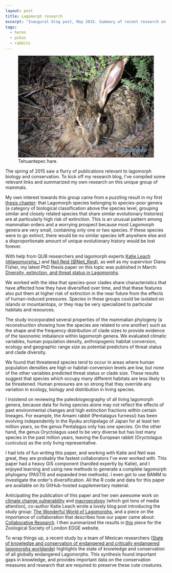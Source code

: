 ```yaml
---
layout: post
title: Lagomorph research
excerpt: "Inaugural blog post, May 2015. Summary of recent research on Lagomorpha (rabbits, hares, pikas)."
tags: 
  - hares
  - pikas
  - rabbits
---
```




<figure>
    <a href="/assets/images/liebre.png"><img src="/assets/images/liebre.png"></a>
        <figcaption>Tehuantepec hare.</figcaption>
</figure>

The spring of 2015 saw a flurry of publications relevant to lagomorph biology and conservation. To kick off my research blog, I've compiled some relevant links and summarized my own research on this unique group of mammals.  


My own interest towards this group came from a puzzling result in my first [thesis chapter](http://rspb.royalsocietypublishing.org/content/280/1765/20131092.short): that Lagomorph species belonging to species-poor genera (a category of biological classification above the species level, grouping similar and closely related species that share similar evolutionary histories) are at particularly high risk of extinction. This is an unusual pattern among mammalian orders and a worrying prospect because most Lagomorph genera are very small, containing only one or two species. If these species were to go extinct, there would be no similar species left anywhere else and a disproportionate amount of unique evolutionary history would be lost forever.  


With help from QUB researchers and lagomorph experts [Katie Leach (@lagomorpha_)](https://twitter.com/lagomorpha\_/)  and [Neil Reid (@Neil_Reid)](https://twitter.com/Neil_Reid), as well as my supervisor Diana Fisher, my latest PhD thesis paper on this topic was published in March:
[Diversity, extinction, and threat status in Lagomorphs](http://onlinelibrary.wiley.com/doi/10.1111/ecog.01063/full). 

We worked with the idea that species-poor clades share characteristics that have affected how they have diversified over time, and that these features also put them at higher risk of extinction in the near future from the effects of human-induced pressures. Species in these groups could be isolated on islands or mountaintops, or they may be very specialized to particular habitats and resources.  


The study incorporated several properties of the mammalian phylogeny (a reconstruction showing how the species are related to one another) such as the shape and the frequency distribution of clade sizes to provide evidence of the taxonomic imbalance within lagomorph genera. We evaluated climatic variables, human population density, anthropogenic habitat conversion, ecology and geographic range size as potential predictors of threat status and clade diversity.  

We found that threatened species tend to occur in areas where human population densities are high or habitat-conversion levels are low, but none of the other variables predicted threat status or clade size. These results suggest that species which occupy many different habitats are less likely to be threatened. Human pressures are so strong that they override any variation in ecology, biology and distribution in living species.  

I insistend on reviewing the paleobiogeography of all living lagomorph genera, because data for living species alone may not reflect the effects of past environmental changes and high extinction fractions within certain lineages. For example, the Amami rabbit (Pentalagus furnessi) has been evolving independently in the Ryuku archipelago of Japan for at least ten million years, so the genus Pentalagus only has one species. On the other hand, the genus Oryctolagus used to be very diverse but has lost many species in the past million years, leaving the European rabbit (Oryctolagus cuniculus) as the only living representative.  

I had lots of fun writing this paper, and working with Katie and Neil was great, they are probably the fastest collaborators I've ever worked with. This paper had a heavy GIS component (handled expertly by Katie), and I enjoyed learning and using new methods to generate a complete lagomorph phylogeny (PASTIS and expanded tree methods). I even got to use BAMM to investigate the order's diversification. All the R code and data for this paper are available on its GitHub-hosted supplementary material.  

Anticipating the publication of this paper and her own awesome work on [climate change vulnerability](http://dx.plos.org/10.1371/journal.pone.0122267) and [macroecology](http://onlinelibrary.wiley.com/doi/10.1111/mam.12035/abstract) (which got tons of media attention), co-author Katie Leach wrote a lovely blog post introducing the study group: 
[The Wonderful World of Lagomorphs](http://blogs.qub.ac.uk/qubio/2015/02/18/the-wonderful-world-of-lagomorphs/), and a piece on the importance of collaboration that describes how our paper came about: [Collaborative Research](https://blogs.qub.ac.uk/qubio/2015/03/20/collaborative-research/). I then summarized the results in [this](http://www.edgeofexistence.org/edgeblog/?p=8267) piece for the Zoological Society of London EDGE website.

To wrap things up, a recent study by a team of Mexican researchers ([State of knowledge and conservation of endangered and critically endangered lagomorphs worldwide](http://www.revistas-conacyt.unam.mx/therya/index.php/THERYA/article/view/225/0)) highlights the state of knowledge and conservation of all globally endangered Lagomorphs. This synthesis found important gaps in knowledge, and provides important data on the conservation measures and research that are required to preserve these cute creatures.
